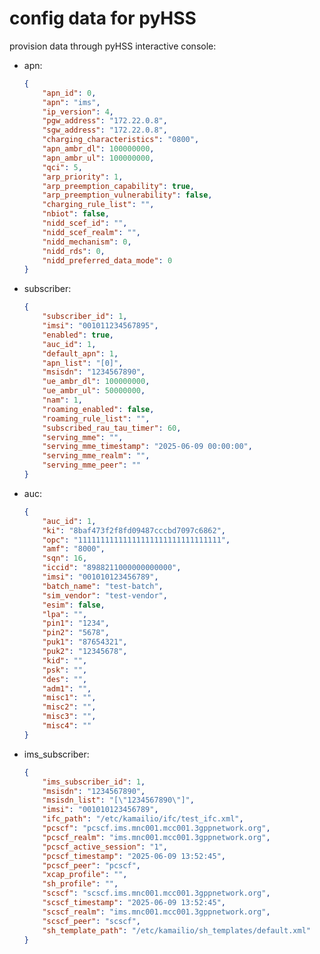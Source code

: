 # config data for pyHSS
provision data through pyHSS interactive console: [](localhost:8080/docs)

- apn:
    ```json
    {
        "apn_id": 0,
        "apn": "ims",                           
        "ip_version": 4,
        "pgw_address": "172.22.0.8",
        "sgw_address": "172.22.0.8",           
        "charging_characteristics": "0800",    
        "apn_ambr_dl": 100000000,          
        "apn_ambr_ul": 100000000,           
        "qci": 5,                         
        "arp_priority": 1,                      
        "arp_preemption_capability": true,
        "arp_preemption_vulnerability": false,
        "charging_rule_list": "",        
        "nbiot": false,
        "nidd_scef_id": "",
        "nidd_scef_realm": "",
        "nidd_mechanism": 0,
        "nidd_rds": 0,
        "nidd_preferred_data_mode": 0
    }
    
- subscriber:
    ```json
    {
        "subscriber_id": 1,
        "imsi": "001011234567895",
        "enabled": true,
        "auc_id": 1,
        "default_apn": 1,
        "apn_list": "[0]",
        "msisdn": "1234567890",
        "ue_ambr_dl": 100000000,
        "ue_ambr_ul": 50000000,
        "nam": 1,
        "roaming_enabled": false,
        "roaming_rule_list": "",
        "subscribed_rau_tau_timer": 60,
        "serving_mme": "",
        "serving_mme_timestamp": "2025-06-09 00:00:00",
        "serving_mme_realm": "",
        "serving_mme_peer": ""
    }
- auc:
    ```json
    {
        "auc_id": 1,
        "ki": "8baf473f2f8fd09487cccbd7097c6862",
        "opc": "11111111111111111111111111111111",
        "amf": "8000",
        "sqn": 16,
        "iccid": "8988211000000000000",
        "imsi": "001010123456789",
        "batch_name": "test-batch",
        "sim_vendor": "test-vendor",
        "esim": false,
        "lpa": "",
        "pin1": "1234",
        "pin2": "5678",
        "puk1": "87654321",
        "puk2": "12345678",
        "kid": "",
        "psk": "",
        "des": "",
        "adm1": "",
        "misc1": "",
        "misc2": "",
        "misc3": "",
        "misc4": ""
    }


- ims_subscriber:
    ```json
    {
        "ims_subscriber_id": 1,
        "msisdn": "1234567890",
        "msisdn_list": "[\"1234567890\"]",
        "imsi": "001010123456789",
        "ifc_path": "/etc/kamailio/ifc/test_ifc.xml",
        "pcscf": "pcscf.ims.mnc001.mcc001.3gppnetwork.org",
        "pcscf_realm": "ims.mnc001.mcc001.3gppnetwork.org",
        "pcscf_active_session": "1",
        "pcscf_timestamp": "2025-06-09 13:52:45",
        "pcscf_peer": "pcscf",
        "xcap_profile": "",
        "sh_profile": "",
        "scscf": "scscf.ims.mnc001.mcc001.3gppnetwork.org",
        "scscf_timestamp": "2025-06-09 13:52:45",
        "scscf_realm": "ims.mnc001.mcc001.3gppnetwork.org",
        "scscf_peer": "scscf",
        "sh_template_path": "/etc/kamailio/sh_templates/default.xml"
    }
